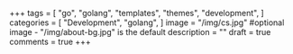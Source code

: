 +++
tags = [
    "go",
    "golang",
    "templates",
    "themes",
    "development",
]
categories = [
    "Development",
    "golang",
]
image = "/img/cs.jpg" #optional image - "/img/about-bg.jpg" is the default
description = ""
draft = true
comments = true
+++
